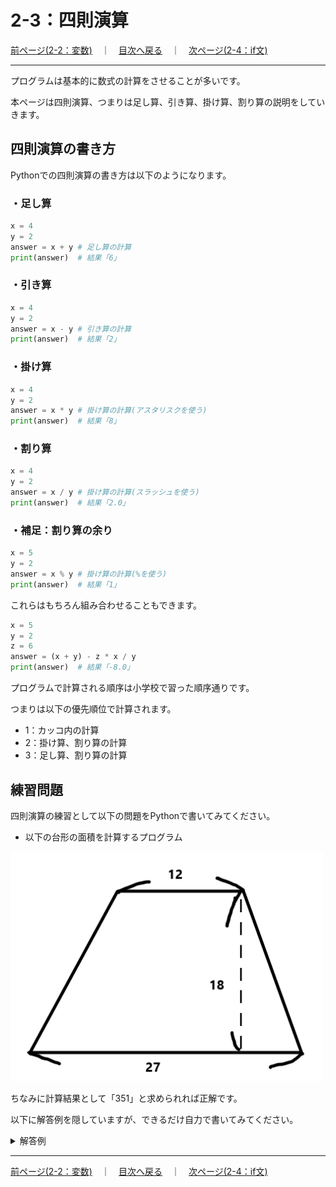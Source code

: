 # 2-3：四則演算

[前ページ(2-2：変数)](./2-02.md)　｜　[目次へ戻る](../index.md)　｜　[次ページ(2-4：if文)](./2-04.md)
- - -
プログラムは基本的に数式の計算をさせることが多いです。

本ページは四則演算、つまりは足し算、引き算、掛け算、割り算の説明をしていきます。

## 四則演算の書き方

Pythonでの四則演算の書き方は以下のようになります。

### ・足し算
~~~python
x = 4
y = 2
answer = x + y # 足し算の計算
print(answer)  # 結果「6」
~~~

### ・引き算
~~~python
x = 4
y = 2
answer = x - y # 引き算の計算
print(answer)  # 結果「2」
~~~

### ・掛け算
~~~python
x = 4
y = 2
answer = x * y # 掛け算の計算(アスタリスクを使う)
print(answer)  # 結果「8」
~~~

### ・割り算
~~~python
x = 4
y = 2
answer = x / y # 掛け算の計算(スラッシュを使う)
print(answer)  # 結果「2.0」
~~~

### ・補足：割り算の余り
~~~python
x = 5
y = 2
answer = x % y # 掛け算の計算(%を使う)
print(answer)  # 結果「1」
~~~

これらはもちろん組み合わせることもできます。
~~~python
x = 5
y = 2
z = 6
answer = (x + y) - z * x / y
print(answer)  # 結果「-8.0」
~~~

プログラムで計算される順序は小学校で習った順序通りです。

つまりは以下の優先順位で計算されます。
- 1：カッコ内の計算
- 2：掛け算、割り算の計算
- 3：足し算、割り算の計算

## 練習問題

四則演算の練習として以下の問題をPythonで書いてみてください。

- 以下の台形の面積を計算するプログラム

<img src="./img/2-03-001.png" width=500px>

ちなみに計算結果として「351」と求められれば正解です。

以下に解答例を隠していますが、できるだけ自力で書いてみてください。

<details>
<summary>解答例</summary>

__・2-02_calc_trapezium.py__

~~~python
upper  = 12 # 上底
lower  = 27 # 下底
height = 18 # 高さ

answer = (upper + lower) * height / 2 # 台形の面積 = (上底 + 下底) * 高さ / 2
print(answer)
~~~

</details>

- - -
[前ページ(2-2：変数)](./2-02.md)　｜　[目次へ戻る](../index.md)　｜　[次ページ(2-4：if文)](./2-04.md)